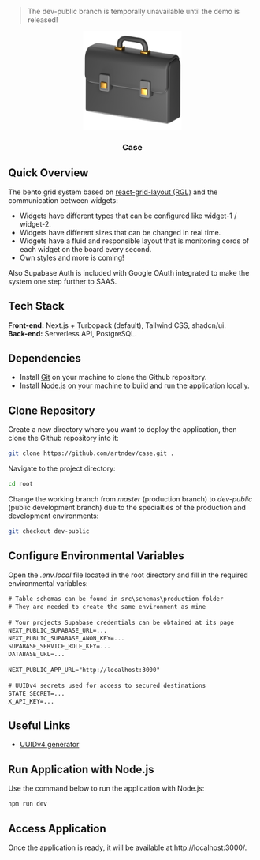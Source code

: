 > The dev-public branch is temporally unavailable until the demo is released!

<p align="middle">
    <img src="./assets/briefcase.png" width=200 />
</p>

<h3 align="middle">
    Case
</h3>

## Quick Overview

The bento grid system based on [react-grid-layout (RGL)](https://github.com/react-grid-layout/react-grid-layout) and the communication between widgets:

- Widgets have different types that can be configured like widget-1 / widget-2.
- Widgets have different sizes that can be changed in real time.
- Widgets have a fluid and responsible layout that is monitoring cords of each widget on the board every second.
- Own styles and more is coming!

Also Supabase Auth is included with Google OAuth integrated to make the system one step further to SAAS.

## Tech Stack

**Front-end:** Next.js + Turbopack (default), Tailwind CSS, shadcn/ui.
</br>
**Back-end:** Serverless API, PostgreSQL.

## Dependencies

- Install [Git](https://git-scm.com/) on your machine to clone the Github repository.
- Install [Node.js](https://nodejs.org/) on your machine to build and run the application locally.

## Clone Repository

Create a new directory where you want to deploy the application, then clone the Github repository into it:

```bash
git clone https://github.com/artndev/case.git .
```

Navigate to the project directory:

```bash
cd root
```

Change the working branch from _master_ (production branch) to _dev-public_ (public development branch) due to the specialties of the production and development environments:

```bash
git checkout dev-public
```

## Configure Environmental Variables

Open the _.env.local_ file located in the root directory and fill in the required environmental variables:

```env
# Table schemas can be found in src\schemas\production folder
# They are needed to create the same environment as mine

# Your projects Supabase credentials can be obtained at its page
NEXT_PUBLIC_SUPABASE_URL=...
NEXT_PUBLIC_SUPABASE_ANON_KEY=...
SUPABASE_SERVICE_ROLE_KEY=...
DATABASE_URL=...

NEXT_PUBLIC_APP_URL="http://localhost:3000"

# UUIDv4 secrets used for access to secured destinations
STATE_SECRET=...
X_API_KEY=...
```

## Useful Links

- [UUIDv4 generator](https://www.uuidgenerator.net/version4)

## Run Application with Node.js

Use the command below to run the application with Node.js:

```bash
npm run dev
```

## Access Application

Once the application is ready, it will be available at http://localhost:3000/.
